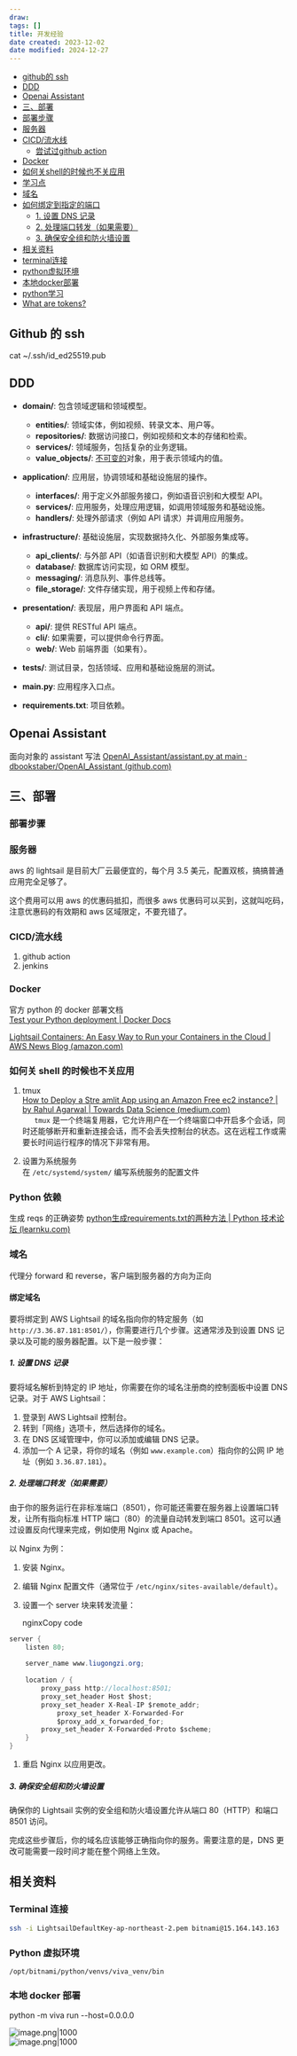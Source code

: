 ```yaml
---
draw:
tags: []
title: 开发经验
date created: 2023-12-02
date modified: 2024-12-27
---
```

- [github的 ssh](#github%E7%9A%84%20ssh)
- [DDD](#DDD)
- [Openai Assistant](#Openai%20Assistant)
- [三、部署](#%E4%B8%89%E3%80%81%E9%83%A8%E7%BD%B2)
- [部署步骤](#%E9%83%A8%E7%BD%B2%E6%AD%A5%E9%AA%A4)
- [服务器](#%E6%9C%8D%E5%8A%A1%E5%99%A8)
- [CICD/流水线](#CICD/%E6%B5%81%E6%B0%B4%E7%BA%BF)
	- [尝试过github action](#%E5%B0%9D%E8%AF%95%E8%BF%87github%20action)
- [Docker](#Docker)
- [如何关shell的时候也不关应用](#%E5%A6%82%E4%BD%95%E5%85%B3shell%E7%9A%84%E6%97%B6%E5%80%99%E4%B9%9F%E4%B8%8D%E5%85%B3%E5%BA%94%E7%94%A8)
- [学习点](#%E5%AD%A6%E4%B9%A0%E7%82%B9)
- [域名](#%E5%9F%9F%E5%90%8D)
- [如何绑定到指定的端口](#%E5%A6%82%E4%BD%95%E7%BB%91%E5%AE%9A%E5%88%B0%E6%8C%87%E5%AE%9A%E7%9A%84%E7%AB%AF%E5%8F%A3)
	- [1. 设置 DNS 记录](#1.%20%E8%AE%BE%E7%BD%AE%20DNS%20%E8%AE%B0%E5%BD%95)
	- [2. 处理端口转发（如果需要）](#2.%20%E5%A4%84%E7%90%86%E7%AB%AF%E5%8F%A3%E8%BD%AC%E5%8F%91%EF%BC%88%E5%A6%82%E6%9E%9C%E9%9C%80%E8%A6%81%EF%BC%89)
	- [3. 确保安全组和防火墙设置](#3.%20%E7%A1%AE%E4%BF%9D%E5%AE%89%E5%85%A8%E7%BB%84%E5%92%8C%E9%98%B2%E7%81%AB%E5%A2%99%E8%AE%BE%E7%BD%AE)
- [相关资料](#%E7%9B%B8%E5%85%B3%E8%B5%84%E6%96%99)
- [terminal连接](#terminal%E8%BF%9E%E6%8E%A5)
- [python虚拟环境](#python%E8%99%9A%E6%8B%9F%E7%8E%AF%E5%A2%83)
- [本地docker部署](#%E6%9C%AC%E5%9C%B0docker%E9%83%A8%E7%BD%B2)
- [python学习](#python%E5%AD%A6%E4%B9%A0)
- [What are tokens?](#What%20are%20tokens?)

## Github 的 ssh

cat ~/.ssh/id_ed25519.pub

## DDD

- **domain/**: 包含领域逻辑和领域模型。
    
    - **entities/**: 领域实体，例如视频、转录文本、用户等。
    - **repositories/**: 数据访问接口，例如视频和文本的存储和检索。
    - **services/**: 领域服务，包括复杂的业务逻辑。
    - **value_objects/**: [不可变的](不可变的.md)对象，用于表示领域内的值。
- **application/**: 应用层，协调领域和基础设施层的操作。
    
    - **interfaces/**: 用于定义外部服务接口，例如语音识别和大模型 API。
    - **services/**: 应用服务，处理应用逻辑，如调用领域服务和基础设施。
    - **handlers/**: 处理外部请求（例如 API 请求）并调用应用服务。
- **infrastructure/**: 基础设施层，实现数据持久化、外部服务集成等。
    
    - **api_clients/**: 与外部 API（如语音识别和大模型 API）的集成。
    - **database/**: 数据库访问实现，如 ORM 模型。
    - **messaging/**: 消息队列、事件总线等。
    - **file_storage/**: 文件存储实现，用于视频上传和存储。
- **presentation/**: 表现层，用户界面和 API 端点。
    
    - **api/**: 提供 RESTful API 端点。
    - **cli/**: 如果需要，可以提供命令行界面。
    - **web/**: Web 前端界面（如果有）。
- **tests/**: 测试目录，包括领域、应用和基础设施层的测试。
    
- **main.py**: 应用程序入口点。
    
- **requirements.txt**: 项目依赖。
    

## Openai Assistant

面向对象的 assistant 写法 [OpenAI_Assistant/assistant.py at main · dbookstaber/OpenAI_Assistant (github.com)](https://github.com/dbookstaber/OpenAI_Assistant/blob/main/assistant.py)

## 三、部署

### 部署步骤

### 服务器

aws 的 lightsail 是目前大厂云最便宜的，每个月 3.5 美元，配置双核，搞搞普通应用完全足够了。  

  

这个费用可以用 aws 的优惠码抵扣，而很多 aws 优惠码可以买到，这就叫吃码，注意优惠码的有效期和 aws 区域限定，不要充错了。

### CICD/流水线

1. github action
2. jenkins

### Docker

官方 python 的 docker 部署文档  
[Test your Python deployment | Docker Docs](https://docs.docker.com/language/python/deploy/)

[Lightsail Containers: An Easy Way to Run your Containers in the Cloud | AWS News Blog (amazon.com)](https://aws.amazon.com/blogs/aws/lightsail-containers-an-easy-way-to-run-your-containers-in-the-cloud/)

### 如何关 shell 的时候也不关应用

1. tmux  
[How to Deploy a Stre amlit App using an Amazon Free ec2 instance? | by Rahul Agarwal | Towards Data Science (medium.com)](https://medium.com/p/416a41f69dc3)  
`   tmux` 是一个终端复用器，它允许用户在一个终端窗口中开启多个会话，同时还能够断开和重新连接会话，而不会丢失控制台的状态。这在远程工作或需要长时间运行程序的情况下非常有用。

2. 设置为系统服务  
在 `/etc/systemd/system/` 编写系统服务的配置文件

### Python 依赖

生成 reqs 的正确姿势 [python生成requirements.txt的两种方法 | Python 技术论坛 (learnku.com)](https://learnku.com/articles/47470)

### 域名

代理分 forward 和 reverse，客户端到服务器的方向为正向

#### 绑定域名

要将绑定到 AWS Lightsail 的域名指向你的特定服务（如 `http://3.36.87.181:8501/`），你需要进行几个步骤。这通常涉及到设置 DNS 记录以及可能的服务器配置。以下是一般步骤：

##### 1. 设置 DNS 记录

要将域名解析到特定的 IP 地址，你需要在你的域名注册商的控制面板中设置 DNS 记录。对于 AWS Lightsail：

1. 登录到 AWS Lightsail 控制台。
2. 转到「网络」选项卡，然后选择你的域名。
3. 在 DNS 区域管理中，你可以添加或编辑 DNS 记录。
4. 添加一个 A 记录，将你的域名（例如 `www.example.com`）指向你的公网 IP 地址（例如 `3.36.87.181`）。

##### 2. 处理端口转发（如果需要）

由于你的服务运行在非标准端口（8501），你可能还需要在服务器上设置端口转发，让所有指向标准 HTTP 端口（80）的流量自动转发到端口 8501。这可以通过设置反向代理来完成，例如使用 Nginx 或 Apache。

以 Nginx 为例：

1. 安装 Nginx。
    
2. 编辑 Nginx 配置文件（通常位于 `/etc/nginx/sites-available/default`）。
    
3. 设置一个 server 块来转发流量：
    

    nginxCopy code

```Java
server {     
	listen 80;  
	   
	server_name www.liugongzi.org;
	
	location / {        
		proxy_pass http://localhost:8501;         
		proxy_set_header Host $host;         
		proxy_set_header X-Real-IP $remote_addr;   
			proxy_set_header X-Forwarded-For
			$proxy_add_x_forwarded_for;         
		proxy_set_header X-Forwarded-Proto $scheme;     
	} 
}
```

1. 重启 Nginx 以应用更改。
    

##### 3. 确保安全组和防火墙设置

确保你的 Lightsail 实例的安全组和防火墙设置允许从端口 80（HTTP）和端口 8501 访问。

完成这些步骤后，你的域名应该能够正确指向你的服务。需要注意的是，DNS 更改可能需要一段时间才能在整个网络上生效。

## 相关资料

### Terminal 连接

```bash
ssh -i LightsailDefaultKey-ap-northeast-2.pem bitnami@15.164.143.163
```

### Python 虚拟环境

```shell
/opt/bitnami/python/venvs/viva_venv/bin
```

### 本地 docker 部署

python -m viva run --host=0.0.0.0

![image.png|1000](https://cdn.jsdelivr.net/gh/Leoyishou/imageHosting@main/img/20231220200129.png)  
![image.png|1000](https://cdn.jsdelivr.net/gh/Leoyishou/imageHosting@main/img/20231220200504.png)
